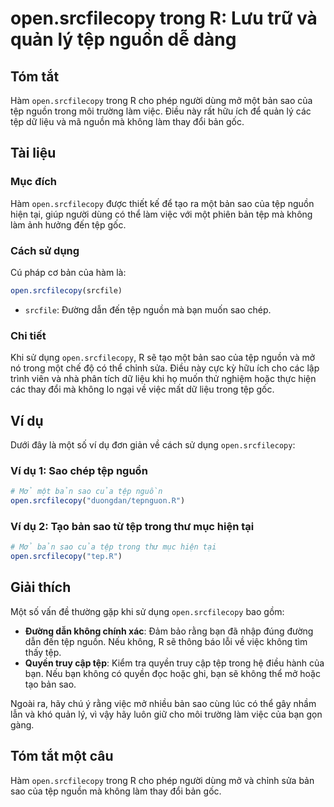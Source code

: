 <!--
Meta Description: # open.srcfilecopy trong R: Lưu trữ và quản lý tệp nguồn dễ dàng ## Tóm tắt Hàm `open.srcfilecopy` trong R cho phép người dùng mở một bản sao của tệp ...
Meta Keywords: tệp, bản, sao, open, srcfilecopy
-->

# open.srcfilecopy trong R: Lưu trữ và quản lý tệp nguồn dễ dàng

## Tóm tắt
Hàm `open.srcfilecopy` trong R cho phép người dùng mở một bản sao của tệp nguồn trong môi trường làm việc. Điều này rất hữu ích để quản lý các tệp dữ liệu và mã nguồn mà không làm thay đổi bản gốc.

## Tài liệu
### Mục đích
Hàm `open.srcfilecopy` được thiết kế để tạo ra một bản sao của tệp nguồn hiện tại, giúp người dùng có thể làm việc với một phiên bản tệp mà không làm ảnh hưởng đến tệp gốc.

### Cách sử dụng
Cú pháp cơ bản của hàm là:
```R
open.srcfilecopy(srcfile)
```

- `srcfile`: Đường dẫn đến tệp nguồn mà bạn muốn sao chép.

### Chi tiết
Khi sử dụng `open.srcfilecopy`, R sẽ tạo một bản sao của tệp nguồn và mở nó trong một chế độ có thể chỉnh sửa. Điều này cực kỳ hữu ích cho các lập trình viên và nhà phân tích dữ liệu khi họ muốn thử nghiệm hoặc thực hiện các thay đổi mà không lo ngại về việc mất dữ liệu trong tệp gốc. 

## Ví dụ
Dưới đây là một số ví dụ đơn giản về cách sử dụng `open.srcfilecopy`:

### Ví dụ 1: Sao chép tệp nguồn
```R
# Mở một bản sao của tệp nguồn
open.srcfilecopy("duongdan/tepnguon.R")
```

### Ví dụ 2: Tạo bản sao từ tệp trong thư mục hiện tại
```R
# Mở bản sao của tệp trong thư mục hiện tại
open.srcfilecopy("tep.R")
```

## Giải thích
Một số vấn đề thường gặp khi sử dụng `open.srcfilecopy` bao gồm:
- **Đường dẫn không chính xác**: Đảm bảo rằng bạn đã nhập đúng đường dẫn đến tệp nguồn. Nếu không, R sẽ thông báo lỗi về việc không tìm thấy tệp.
- **Quyền truy cập tệp**: Kiểm tra quyền truy cập tệp trong hệ điều hành của bạn. Nếu bạn không có quyền đọc hoặc ghi, bạn sẽ không thể mở hoặc tạo bản sao.

Ngoài ra, hãy chú ý rằng việc mở nhiều bản sao cùng lúc có thể gây nhầm lẫn và khó quản lý, vì vậy hãy luôn giữ cho môi trường làm việc của bạn gọn gàng.

## Tóm tắt một câu
Hàm `open.srcfilecopy` trong R cho phép người dùng mở và chỉnh sửa bản sao của tệp nguồn mà không làm thay đổi bản gốc.